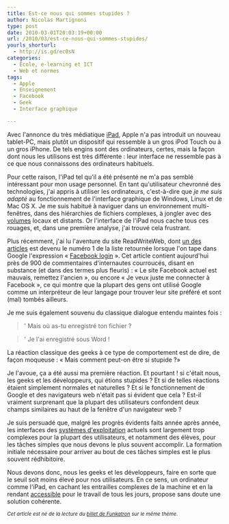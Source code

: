 ```yaml
---
title: Est-ce nous qui sommes stupides ?
author: Nicolas Martignoni
type: post
date: 2010-03-01T20:03:19+00:00
url: /2010/03/est-ce-nous-qui-sommes-stupides/
yourls_shorturl:
  - http://is.gd/ec0sN
categories:
  - École, e-learning et ICT
  - Web et normes
tags:
  - Apple
  - Enseignement
  - Facebook
  - Geek
  - Interface graphique

---
```

Avec l'annonce du très médiatique [iPad][1], Apple n'a pas introduit un nouveau tablet-PC, mais plutôt un dispositif qui ressemble à un gros iPod Touch ou à un gros iPhone. De tels engins sont des ordinateurs, certes, mais la façon dont nous les utilisons est très différente : leur interface ne ressemble pas à ce que nous connaissons des ordinateurs habituels.

Pour cette raison, l'iPad tel qu'il a été présenté ne m'a pas semblé intéressant pour mon usage personnel. En tant qu'utilisateur chevronné des technologies, j'ai appris à utiliser les ordinateurs, c'est-à-dire que _je me suis adapté_ au fonctionnement de l'interface graphique de Windows, Linux et de Mac OS X. Je me suis habitué à naviguer dans un environnement multi-fenêtres, dans des hiérarchies de fichiers complexes, à jongler avec des [volumes][2] locaux et distants. Or l'interface de l'iPad nous cache tous ces rouages, et, dans une première analyse, j'ai trouvé cela frustrant.

Plus récemment, j'ai lu l'aventure du site ReadWriteWeb, dont [un des articles][3] est devenu le numéro 1 de la liste retournée lorsque l'on tape dans Google l'expression « [Facebook login][4] ». Cet article contient aujourd'hui près de 900 de commentaires d'internautes courroucés, disant en substance (et dans des termes plus fleuris) : « Le site Facebook actuel est mauvais, remettez l'ancien », ou encore « Je veux juste me connecter à Facebook », ce qui montre que la plupart des gens ont utilisé Google comme un interpréteur de leur langage pour trouver leur site préféré et sont (mal) tombés ailleurs.

Je me suis également souvenu du classique dialogue entendu maintes fois :

> ' Mais où as-tu enregistré ton fichier ?
  
> ' Je l'ai enregistré sous Word !

La réaction classique des geeks à ce type de comportement est de dire, de façon moqueuse : « Mais comment peut-on être si stupide ?»

Je l'avoue, ça a été aussi ma première réaction. Et pourtant ! si c'était nous, les geeks et les développeurs, qui étions stupides ? Et si de telles réactions étaient simplement normales et naturelles ? Et si le fonctionnement de Google et des navigateurs web n'était pas si évident que cela ? Est-il vraiment surprenant que la plupart des utilisateurs confondent deux champs similaires au haut de la fenêtre d'un navigateur web ?

Je suis persuadé que, malgré les progrès évidents faits année après année, les interfaces des [systèmes d'exploitation][5] actuels sont largement trop complexes pour la plupart des utilisateurs, et notamment des élèves, pour les tâches simples que nous devons le plus souvent accomplir. La formation initiale nécessaire pour arriver au bout de ces tâches simples est le plus souvent rédhibitoire.

Nous devons donc, nous les geeks et les développeurs, faire en sorte que le seuil soit moins élevé pour nos utilisateurs. En ce sens, un ordinateur comme l'iPad, en cachant les entrailles complexes de la machine et en la rendant [accessible][6] pour le travail de tous les jours, propose sans doute une solution cohérente.

_<small>Cet article est né de la lecture du <a href="http://funkatron.com/site/comments/were-the-stupid-ones-facebook-google-and-our-failure-as-developers/">billet de Funkatron</a> sur le même thème.</small>_

 [1]: http://www.apple.com/chfr/ipad/
 [2]: http://fr.wikipedia.org/wiki/Volume_%28informatique%29
 [3]: http://www.readwriteweb.com/archives/facebook_wants_to_be_your_one_true_login.php
 [4]: http://www.google.com/search?q=Facebook+login
 [5]: http://fr.wikipedia.org/wiki/Syst%C3%A8me_d%27exploitation
 [6]: http://fr.wikipedia.org/wiki/Accessibilité